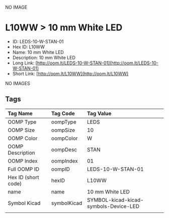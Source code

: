 


  
NO IMAGE  
# L10WW > 10 mm White LED

- ID: LEDS-10-W-STAN-01
- Hex ID: L10WW
- Name: 10 mm White LED
- Description: 10 mm White LED
- Long Link: [http://oom.lt/LEDS-10-W-STAN-01](http://oom.lt/LEDS-10-W-STAN-01)
- Short Link: [http://oom.lt/L10WW](http://oom.lt/L10WW)
  
NO IMAGES  
## Tags
  

|Tag Name|Tag Code|Tag Value|
| :--- | :--- | :--- |
|OOMP Type|oompType|LEDS|
|OOMP Size|oompSize|10|
|OOMP Color|oompColor|W|
|OOMP Description|oompDesc|STAN|
|OOMP Index|oompIndex|01|
|Full OOMP ID|oompID|LEDS-10-W-STAN-01|
|Hex ID (short code)|hexID|L10WW|
|name|name|10 mm White LED|
|Symbol Kicad|symbolKicad|SYMBOL-kicad-kicad-symbols-Device-LED|
||||
